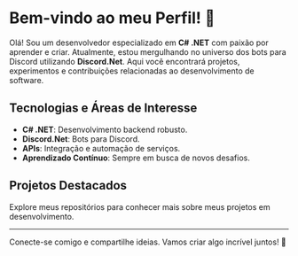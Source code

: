 # Bem-vindo ao meu Perfil! 👋

Olá! Sou um desenvolvedor especializado em **C# .NET** com paixão por aprender e criar. Atualmente, estou mergulhando no universo dos bots para Discord utilizando **Discord.Net**. Aqui você encontrará projetos, experimentos e contribuições relacionadas ao desenvolvimento de software.

## Tecnologias e Áreas de Interesse
- **C# .NET**: Desenvolvimento backend robusto.
- **Discord.Net**: Bots para Discord.
- **APIs**: Integração e automação de serviços.
- **Aprendizado Contínuo**: Sempre em busca de novos desafios.

## Projetos Destacados
Explore meus repositórios para conhecer mais sobre meus projetos em desenvolvimento.

---

Conecte-se comigo e compartilhe ideias. Vamos criar algo incrível juntos! 🚀
